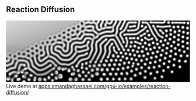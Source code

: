 ## Reaction Diffusion

![Reaction Diffusion](./main.png)
Live demo at [apps.amandaghassaei.com/gpu-io/examples/reaction-diffusion/](https://apps.amandaghassaei.com/gpu-io/examples/reaction-diffusion/)
